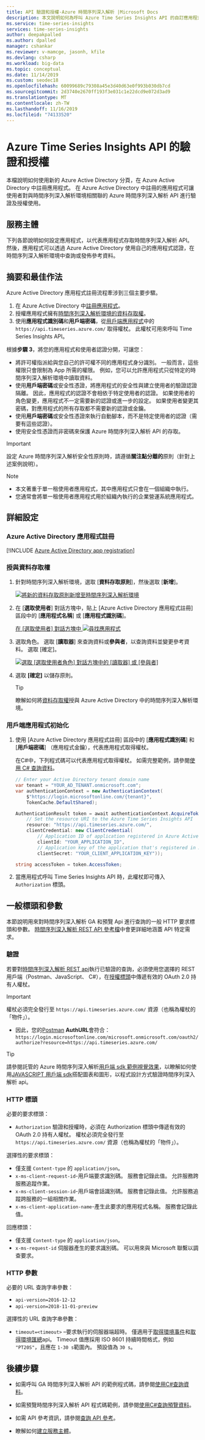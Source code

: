 ```yaml
---
title: API 驗證和授權-Azure 時間序列深入解析 |Microsoft Docs
description: 本文說明如何為呼叫 Azure Time Series Insights API 的自訂應用程式設定驗證和授權。
ms.service: time-series-insights
services: time-series-insights
author: deepakpalled
ms.author: dpalled
manager: cshankar
ms.reviewer: v-mamcge, jasonh, kfile
ms.devlang: csharp
ms.workload: big-data
ms.topic: conceptual
ms.date: 11/14/2019
ms.custom: seodec18
ms.openlocfilehash: 60099689c79308a45e3d40d63e0f993b030db7cd
ms.sourcegitcommit: 2d3740e2670ff193f3e031c1e22dcd9e072d3ad9
ms.translationtype: MT
ms.contentlocale: zh-TW
ms.lasthandoff: 11/16/2019
ms.locfileid: "74133520"
---
```

# <a name="authentication-and-authorization-for-azure-time-series-insights-api"></a>Azure Time Series Insights API 的驗證和授權

本檔說明如何使用新的 Azure Active Directory 分頁，在 Azure Active Directory 中註冊應用程式。 在 Azure Active Directory 中註冊的應用程式可讓使用者對與時間序列深入解析環境相關聯的 Azure 時間序列深入解析 API 進行驗證及授權使用。

## <a name="service-principal"></a>服務主體

下列各節說明如何設定應用程式，以代表應用程式存取時間序列深入解析 API。 然後，應用程式可以透過 Azure Active Directory 使用自己的應用程式認證，在時間序列深入解析環境中查詢或發佈參考資料。

## <a name="summary-and-best-practices"></a>摘要和最佳作法

Azure Active Directory 應用程式註冊流程牽涉到三個主要步驟。

1. 在 Azure Active Directory 中[註冊應用程式](#azure-active-directory-app-registration)。
1. 授權應用程式擁有[時間序列深入解析環境的資料存取權](#granting-data-access)。
1. 使用**應用程式識別碼**和**用戶端密碼**，從[用戶端應用程式](#client-app-initialization)中的 `https://api.timeseries.azure.com/` 取得權杖。 此權杖可用來呼叫 Time Series Insights API。

根據**步驟 3**，將您的應用程式和使用者認證分開，可讓您：

* 將許可權指派給與您自己的許可權不同的應用程式身分識別。 一般而言，這些權限只會限制為 App 所需的權限。 例如，您可以允許應用程式只從特定的時間序列深入解析環境中讀取資料。
* 使用**用戶端密碼**或安全性憑證，將應用程式的安全性與建立使用者的驗證認證隔離。 因此，應用程式的認證不會相依于特定使用者的認證。 如果使用者的角色變更，應用程式不一定需要新的認證或進一步的設定。 如果使用者變更其密碼，對應用程式的所有存取都不需要新的認證或金鑰。
* 使用**用戶端密碼**或安全性憑證來執行自動腳本，而不是特定使用者的認證（需要有這些認證）。
* 使用安全性憑證而非密碼來保護 Azure 時間序列深入解析 API 的存取。

> [!IMPORTANT]
> 設定 Azure 時間序列深入解析安全性原則時，請遵循**關注點分離的**原則（針對上述案例說明）。

> [!NOTE]
> * 本文著重于單一租使用者應用程式，其中應用程式只會在一個組織中執行。
> * 您通常會將單一租使用者應用程式用於組織內執行的企業營運系統應用程式。

## <a name="detailed-setup"></a>詳細設定

### <a name="azure-active-directory-app-registration"></a>Azure Active Directory 應用程式註冊

[!INCLUDE [Azure Active Directory app registration](../../includes/time-series-insights-aad-registration.md)]

### <a name="granting-data-access"></a>授與資料存取權

1. 針對時間序列深入解析環境，選取 [**資料存取原則**]，然後選取 [**新增**]。

   [![將新的資料存取原則新增至時間序列深入解析環境](media/authentication-and-authorization/time-series-insights-data-access-policies-add.png)](media/authentication-and-authorization/time-series-insights-data-access-policies-add.png#lightbox)

1. 在 [**選取使用者**] 對話方塊中，貼上 [Azure Active Directory 應用程式註冊] 區段中的 [**應用程式名稱**] 或 [**應用程式識別碼**]。

   [在 [選取使用者] 對話方塊中 ![尋找應用程式](media/authentication-and-authorization/time-series-insights-data-access-policies-select-user.png)](media/authentication-and-authorization/time-series-insights-data-access-policies-select-user.png#lightbox)

1. 選取角色。 選取 [**讀取器**] 來查詢資料或**參與者**，以查詢資料並變更參考資料。 選取 [確定]。

   [![選取 [選取使用者角色] 對話方塊中的 [讀取器] 或 [參與者]](media/authentication-and-authorization/time-series-insights-data-access-policies-select-role.png)](media/authentication-and-authorization/time-series-insights-data-access-policies-select-role.png#lightbox)

1. 選取 **[確定]** 以儲存原則。

   > [!TIP]
   > 瞭解如何將[資料存取權](./time-series-insights-data-access.md)授與 Azure Active Directory 中的時間序列深入解析環境。

### <a name="client-app-initialization"></a>用戶端應用程式初始化

1. 使用 [Azure Active Directory 應用程式註冊] 區段中的 [**應用程式識別碼**] 和 [**用戶端密碼**] （應用程式金鑰），代表應用程式取得權杖。

    在C#中，下列程式碼可以代表應用程式取得權杖。 如需完整範例，請參閱[使用 C# 查詢資料](time-series-insights-query-data-csharp.md)。

    ```csharp
    // Enter your Active Directory tenant domain name
    var tenant = "YOUR_AD_TENANT.onmicrosoft.com";
    var authenticationContext = new AuthenticationContext(
        $"https://login.microsoftonline.com/{tenant}",
        TokenCache.DefaultShared);

    AuthenticationResult token = await authenticationContext.AcquireTokenAsync(
        // Set the resource URI to the Azure Time Series Insights API
        resource: "https://api.timeseries.azure.com/",
        clientCredential: new ClientCredential(
            // Application ID of application registered in Azure Active Directory
            clientId: "YOUR_APPLICATION_ID",
            // Application key of the application that's registered in Azure Active Directory
            clientSecret: "YOUR_CLIENT_APPLICATION_KEY"));

    string accessToken = token.AccessToken;
    ```

1. 當應用程式呼叫 Time Series Insights API 時，此權杖即可傳入 `Authorization` 標頭。

## <a name="common-headers-and-parameters"></a>一般標頭和參數

本節說明用來對時間序列深入解析 GA 和預覽 Api 進行查詢的一般 HTTP 要求標頭和參數。 [時間序列深入解析 REST API 參考檔](https://docs.microsoft.com/rest/api/time-series-insights/)中會更詳細地涵蓋 API 特定需求。

### <a name="authentication"></a>驗證

若要對[時間序列深入解析 REST api](https://docs.microsoft.com/rest/api/time-series-insights/)執行已驗證的查詢，必須使用您選擇的 REST 用戶端（Postman、JavaScript、 C#），在[授權標頭](/rest/api/apimanagement/2019-01-01/authorizationserver/createorupdate)中傳遞有效的 OAuth 2.0 持有人權杖。 

> [!IMPORTANT]
> 權杖必須完全發行至 `https://api.timeseries.azure.com/` 資源（也稱為權杖的「物件」）。
> * 因此，您的[Postman](https://www.getpostman.com/) **AuthURL**會符合： `https://login.microsoftonline.com/microsoft.onmicrosoft.com/oauth2/authorize?resource=https://api.timeseries.azure.com/`

> [!TIP]
> 請參閱託管的 Azure 時間序列深入解析[用戶端 sdk 範例視覺效果](https://tsiclientsample.azurewebsites.net/)，以瞭解如何使用[JAVASCRIPT 用戶端 sdk](https://github.com/microsoft/tsiclient/blob/master/docs/API.md)搭配圖表和圖形，以程式設計方式驗證時間序列深入解析 api。

### <a name="http-headers"></a>HTTP 標頭

必要的要求標頭：

- `Authorization` 驗證和授權時，必須在 Authorization 標頭中傳遞有效的 OAuth 2.0 持有人權杖。 權杖必須完全發行至 `https://api.timeseries.azure.com/` 資源（也稱為權杖的「物件」）。

選擇性的要求標頭：

- 僅支援 `Content-type` 的 `application/json`。
- `x-ms-client-request-id`-用戶端要求識別碼。 服務會記錄此值。 允許服務跨服務追蹤作業。
- `x-ms-client-session-id`-用戶端會話識別碼。 服務會記錄此值。 允許服務追蹤跨服務的一組相關作業。
- `x-ms-client-application-name`-產生此要求的應用程式名稱。 服務會記錄此值。

回應標頭：

- 僅支援 `Content-type` 的 `application/json`。
- `x-ms-request-id` 伺服器產生的要求識別碼。 可以用來與 Microsoft 聯繫以調查要求。

### <a name="http-parameters"></a>HTTP 參數

必要的 URL 查詢字串參數：

- `api-version=2016-12-12`
- `api-version=2018-11-01-preview`

選擇性的 URL 查詢字串參數：

- `timeout=<timeout>` –要求執行的伺服器端超時。 僅適用于[取得環境事件](https://docs.microsoft.com/rest/api/time-series-insights/ga-query-api#get-environment-events-api)和[取得環境匯總](https://docs.microsoft.com/rest/api/time-series-insights/ga-query-api#get-environment-aggregates-api)api。 Timeout 值應採用 ISO 8601 持續時間格式，例如 `"PT20S"`，且應在 `1-30 s`範圍內。 預設值為 `30 s`。

## <a name="next-steps"></a>後續步驟

- 如需呼叫 GA 時間序列深入解析 API 的範例程式碼，請參閱[使用C#查詢資料](./time-series-insights-query-data-csharp.md)。

- 如需預覽時間序列深入解析 API 程式碼範例，請參閱[使用C#查詢預覽資料](./time-series-insights-update-query-data-csharp.md)。

- 如需 API 參考資訊，請參閱[查詢 API 參考](https://docs.microsoft.com/rest/api/time-series-insights/ga-query-api)。

- 瞭解如何[建立服務主體](../active-directory/develop/howto-create-service-principal-portal.md)。